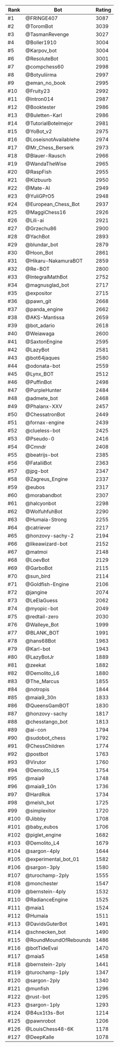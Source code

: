 Rank|Bot|Rating
---|---|---
#1|@FRINGE407|3087
#2|@ToromBot|3039
#3|@TasmanRevenge|3027
#4|@Boller1910|3004
#5|@Karpov_bot|3004
#6|@ResoluteBot|3001
#7|@compchess60|2998
#8|@Botyuliirma|2997
#9|@eman_no_book|2995
#10|@Fruity23|2992
#11|@Intron014|2987
#12|@Booktester|2986
#13|@Buletten-Karl|2986
#14|@TutorialBotelmejor|2981
#15|@YoBot_v2|2975
#16|@LoseisnotAvailablehe|2974
#17|@Mr_Chess_Berserk|2973
#18|@Blauer-Rausch|2966
#19|@WandaTheWise|2965
#20|@RaspFish|2955
#21|@Kizbuurb|2950
#22|@Mate-AI|2949
#23|@YuliGPrO5|2948
#24|@European_Chess_Bot|2937
#25|@MaggiChess16|2926
#26|@Lili-ai|2921
#27|@Grzechu86|2900
#28|@YachBot|2893
#29|@blundar_bot|2879
#30|@Hoon_Bot|2861
#31|@Hikaru-NakamuraBOT|2859
#32|@Re-BOT|2800
#33|@IntegralMathBot|2752
#34|@magnusglad_bot|2717
#35|@expositor|2715
#36|@pawn_git|2668
#37|@panda_engine|2662
#38|@AKS-Mantissa|2659
#39|@bot_adario|2618
#40|@Weiawaga|2600
#41|@SaxtonEngine|2595
#42|@LazyBot|2581
#43|@bot64jaques|2580
#44|@odonata-bot|2559
#45|@Lynx_BOT|2512
#46|@PuffinBot|2498
#47|@PurpleHunter|2484
#48|@admete_bot|2468
#49|@Phalanx-XXV|2457
#50|@ChessatronBot|2449
#51|@fornax-engine|2439
#52|@clueless-bot|2425
#53|@Pseudo-0|2416
#54|@Cmndr|2408
#55|@beatrijs-bot|2385
#56|@FataliiBot|2363
#57|@jpg-bot|2347
#58|@Zagreus_Engine|2337
#59|@eubos|2317
#60|@morabandbot|2307
#61|@halcyonbot|2298
#62|@WolfuhfuhBot|2290
#63|@Humaia-Strong|2255
#64|@catriever|2217
#65|@honzovy-sachy-2|2194
#66|@likeawizard-bot|2152
#67|@matmoi|2148
#68|@LoevBot|2129
#69|@GarboBot|2115
#70|@sun_bird|2114
#71|@Goldfish-Engine|2106
#72|@jangine|2074
#73|@LeElaGuess|2062
#74|@myopic-bot|2049
#75|@redtail-zero|2030
#76|@Walleye_Bot|1999
#77|@BLANK_BOT|1991
#78|@hans68Bot|1963
#79|@Karl-bot|1943
#80|@LazyBotJr|1889
#81|@zeekat|1882
#82|@Demolito_L6|1880
#83|@The_Marcus|1855
#84|@notropis|1844
#85|@maia9_30n|1833
#86|@QueensGamBOT|1830
#87|@honzovy-sachy|1817
#88|@chesstango_bot|1813
#89|@ai-con|1794
#90|@sudobot_chess|1792
#91|@ChessChildren|1774
#92|@postbot|1763
#93|@Virutor|1760
#94|@Demolito_L5|1754
#95|@maia9|1748
#96|@maia9_10n|1736
#97|@HardRok|1734
#98|@melsh_bot|1725
#99|@simplexitor|1720
#100|@Jibbby|1708
#101|@baby_eubos|1706
#102|@piglet_engine|1682
#103|@Demolito_L4|1679
#104|@sargon-4ply|1644
#105|@experimental_bot_01|1582
#106|@sargon-3ply|1580
#107|@turochamp-2ply|1555
#108|@monchester|1547
#109|@bernstein-4ply|1532
#110|@RadianceEngine|1525
#111|@maia1|1524
#112|@Humaia|1511
#113|@DavidsGuterBot|1491
#114|@schnecken_bot|1490
#115|@RoundMoundOfRebounds|1486
#116|@botTideEval|1470
#117|@maia5|1458
#118|@bernstein-2ply|1441
#119|@turochamp-1ply|1347
#120|@sargon-2ply|1340
#121|@munfish|1296
#122|@rust-bot|1295
#123|@sargon-1ply|1293
#124|@B4ux1t3s-Bot|1214
#125|@pawnrobot|1206
#126|@LouisChess48-6K|1178
#127|@DeepKalle|1078
